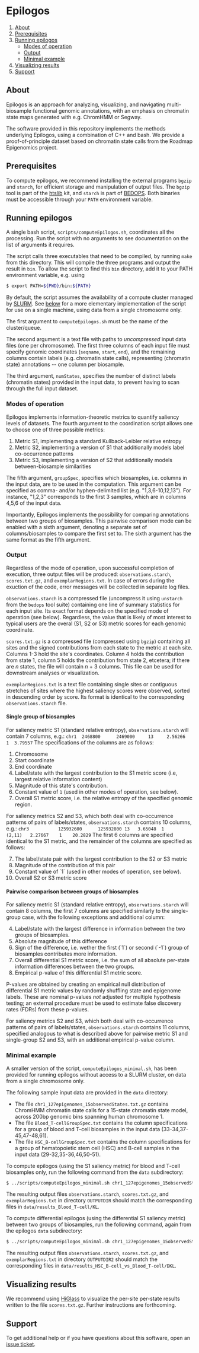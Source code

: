 # Epilogos

1. [About](#about)
2. [Prerequisites](#prerequisites)
3. [Running epilogos](#running-epilogos)
    * [Modes of operation](#modes-operation)
    * [Output](#output)
    * [Minimal example](#minimal-example)
4. [Visualizing results](#visualizing-results)
5. [Support](#support)

## About

Epilogos is an approach for analyzing, visualizing, and navigating multi-biosample functional genomic annotations, 
with an emphasis on chromatin state maps generated with e.g. ChromHMM or Segway.

The software provided in this repository implements the methods underlying Epilogos, using a combination of C++ and bash.
We provide a proof-of-principle dataset based on chromatin state calls from the Roadmap Epigenomics project.

## Prerequisites

To compute epilogos, we recommend installing the external programs `bgzip` and `starch`, for efficient storage and manipulation of output files.
The `bgzip` tool is part of the [htslib](https://github.com/samtools/htslib) kit, 
and `starch` is part of [BEDOPS](https://github.com/bedops/bedops).
Both binaries must be accessible through your `PATH` environment variable.

## Running epilogos

A single bash script, `scripts/computeEpilogos.sh`, coordinates all the processing.
Run the script with no arguments to see documentation on the list of arguments it requires.

The script calls three executables that need to be compiled, by running `make` from this directory.
This will compile the three programs and output the result in `bin`.
To allow the script to find this `bin` directory, add it to your PATH environment variable, e.g. using
```bash
$ export PATH=${PWD}/bin:${PATH}
```

By default, the script assumes the availability of a compute cluster managed by [SLURM](https://slurm.schedmd.com/).
See [below](#minimal-example) for a more elementary implementation of the script for use on a single machine, using data from a single chromosome only.

The first argument to `computeEpilogos.sh` must be the name of the cluster/queue.

The second argument is a text file with paths to *uncompressed* input data files (one per chromosome).
The first three columns of each input file must specify genomic coordinates (`seqname`, `start`, `end`),
and the remaining columns contain labels (e.g. chromatin state calls), representing (chromatin state) annotations -- one column per biosample.

The third argument, `numStates`, specifies the number of distinct labels (chromatin states) provided in the input data,
to prevent having to scan through the full input dataset.

### Modes of operation

Epilogos implements information-theoretic metrics to quantify saliency levels of datasets.
The fourth argument to the coordination script allows one to choose one of three possible metrics:
1. Metric S1, implementing a standard Kullback-Leibler relative entropy 
2. Metric S2, implementing a version of S1 that additionally models label co-occurrence patterns
3. Metric S3, implementing a version of S2 that additionally models between-biosample similarities

The fifth argument, `groupSpec`, specifies which biosamples, i.e. columns in the input data, are to be used in the computation.
This argument can be specified as comma- and/or hyphen-delimited list (e.g. "1,3,6-10,12,13").
For instance, "1,2,3" corresponds to the first 3 samples, which are in columns 4,5,6 of the input data.

Importantly, Epilogos implements the possibility for comparing annotations between two groups of biosamples.
This pairwise comparison mode can be enabled with a sixth argument, denoting a separate set of columns/biosamples to compare the first set to.
The sixth argument has the same format as the fifth argument.

### Output

Regardless of the mode of operation, upon successful completion of execution, 
three output files will be produced: `observations.starch`, `scores.txt.gz`, and `exemplarRegions.txt`.
In case of errors during the exuction of the code, error messages will be collected in separate log files.

`observations.starch` is a compressed file (uncompress it using `unstarch` from the `bedops` tool suite) containing one line of summary statistics for each input site.
Its exact format depends on the specified mode of operation (see below).
Regardless, the value that is likely of most interest to typical users are the overal (S1, S2 or S3) metric scores for each genomic coordinate.

`scores.txt.gz` is a compressed file (compressed using `bgzip`) containing all sites and the signed contributions from each state to the metric at each site.
Columns 1-3 hold the site's coordinates.
Column 4 holds the contribution from state 1, column 5 holds the contribution from state 2, etcetera; if there are *n* states, the file will contain *n* + 3 columns.
This file can be used for downstream analyses or visualization.

`exemplarRegions.txt` is a text file containing single sites or contiguous stretches of sites where the highest saliency scores were observed, sorted in descending order by score.
Its format is identical to the corresponding `observations.starch` file.

#### Single group of biosamples

For saliency metric S1 (standard relative entropy), `observations.starch` will contain 7 columns, e.g.:
``chr1	2468800	     2469000	 13	    2.56266  1	3.79557``
The specifications of the columns are as follows:
1. Chromosome
2. Start coordinate
3. End coordinate
4. Label/state with the largest contribution to the S1 metric score (i.e, largest relative information content)
5. Magnitude of this state's contribution.
6. Constant value of `1` (used in other modes of operation, see below).
7. Overall S1 metric score, i.e. the relative entropy of the specified genomic region.

For saliency metrics S2 and S3, which both deal with co-occurrence patterns of pairs of labels/states, `observations.starch` contains 10 columns, e.g.:
``chr3		     125932600	    125932800 13   3.65048  1	    (2,11)	 2.27667	1    20.2829``
The first 6 columns are specified identical to the S1 metric, and the remainder of the columns are specified as follows:
<ol start="7">
<li>The label/state pair with the largest contribution to the S2 or S3 metric</li>
<li>Magnitude of the contribution of this pair</li>
<li>Constant value of `1` (used in other modes of operation, see below).</li>
<li>Overall S2 or S3 metric score</li>
</ol>

#### Pairwise comparison between groups of biosamples

For saliency metric S1 (standard relative entropy), `observations.starch` will contain 8 columns, 
the first 7 columns are specified similarly to the single-group case, with the following exceptions and additional column:
<ol start="4">
<li>Label/state with the largest difference in information between the two groups of biosamples.</li>
<li>Absolute magnitude of this difference</li>
<li>Sign of the difference, i.e. wether the first (`1`) or second (`-1`) group of biosamples contributes more information.</li>
<li>Overall differential S1 metric score, i.e. the sum of all absolute per-state information differences between the two groups.</li>
<li>Empirical p-value of this differential S1 metric score.</li>
</ol>

P-values are obtained by creating an empirical null distribution of differential S1 metric values by randomly shuffling state and epigenome labels.
These are nominal p-values *not* adjusted for multiple hypothesis testing; an external procedure must be used to estimate false discovery rates (FDRs) from these p-values.

For saliency metrics S2 and S3, which both deal with co-occurrence patterns of pairs of labels/states, `observations.starch` contains 11 columns, 
specified analogous to what is described above for pairwise metric S1 and single-group S2 and S3, with an additional empirical p-value column.

<!--
the appearance of -1 in column 9 means that for state pair (2,11), the contribution from *B* increased DKL\*\* while *A* decreased it, with a next contribution of 2.27667 (column 8) from state pair (2,11).
In this case, it was estimated that p < 6.58697e-08 for observing a DKL\*\* score of 20.2829 or higher due to random chance alone.
-->

### Minimal example

A smaller version of the script, `computeEpilogos_minimal.sh`, has been provided for running epilogos without access to a SLURM cluster, on data from a single chromosome only.

The following sample input data are provided in the `data` directory:
* The file `chr1_127epigenomes_15observedStates.txt.gz` contains ChromHMM chromatin state calls for a 15-state chromatin state model, across 200bp genomic bins spanning human chromosome 1.
* The file `Blood_T-cellGroupSpec.txt` contains the column specifications for a group of blood and T-cell biosamples in the input data (33-34,37-45,47-48,61).
* The file `HSC_B-cellGroupSpec.txt` contains the column specifications for a group of hematopoietic stem cell (HSC) and B-cell samples in the input data (29-32,35-36,46,50-51).

To compute epilogos (using the S1 saliency metric) for blood and T-cell biosamples only, run the following command from the `data` subdirectory:
```bash
$ ../scripts/computeEpilogos_minimal.sh chr1_127epigenomes_15observedStates.txt.gz 15 1 OUTPUTDIR "33-34,37-45,47-48,61"
```
The resulting output files `observations.starch`, `scores.txt.gz`, and `exemplarRegions.txt` in directory `OUTPUTDIR` should match the corresponding files in `data/results_Blood_T-cell/KL`.

To compute differential epilogos (using the differential S1 saliency metric) between two groups of biosamples, run the following command, again from the epilogos `data` subdirectory:
```bash
$ ../scripts/computeEpilogos_minimal.sh chr1_127epigenomes_15observedStates.txt 15 1 OUTPUTDIR2 "29-32,35-36,46,50-51" "33-34,37-45,47-48,61"
```
The resulting output files `observations.starch`, `scores.txt.gz`, and `exemplarRegions.txt` in directory `OUTPUTDIR2` should match the corresponding files in `data/results_HSC_B-cell_vs_Blood_T-cell/DKL`.

## Visualizing results

We recommend using [HiGlass](https://higlass.io) to visualize the per-site per-state results written to the file `scores.txt.gz`.
Further instructions are forthcoming.

## Support

To get additional help or if you have questions about this software, open an [issue ticket](https://github.com/Altius/epilogos/issues).


